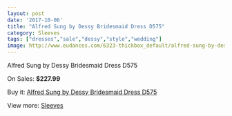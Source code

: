 ```yaml
---
layout: post
date: '2017-10-06'
title: "Alfred Sung by Dessy Bridesmaid Dress D575"
category: Sleeves
tags: ["dresses","sale","dessy","style","wedding"]
image: http://www.eudances.com/6323-thickbox_default/alfred-sung-by-dessy-bridesmaid-dress-d575.jpg
---
```

Alfred Sung by Dessy Bridesmaid Dress D575

On Sales: **$227.99**
<a href="https://www.eudances.com/en/sleeves/2288-alfred-sung-by-dessy-bridesmaid-dress-d575.html"><amp-img layout="responsive" width="600" height="600" src="//www.eudances.com/6323-thickbox_default/alfred-sung-by-dessy-bridesmaid-dress-d575.jpg" alt="Alfred Sung by Dessy Bridesmaid Dress D575 0" /></a>
<a href="https://www.eudances.com/en/sleeves/2288-alfred-sung-by-dessy-bridesmaid-dress-d575.html"><amp-img layout="responsive" width="600" height="600" src="//www.eudances.com/6324-thickbox_default/alfred-sung-by-dessy-bridesmaid-dress-d575.jpg" alt="Alfred Sung by Dessy Bridesmaid Dress D575 1" /></a>

Buy it: [Alfred Sung by Dessy Bridesmaid Dress D575](https://www.eudances.com/en/sleeves/2288-alfred-sung-by-dessy-bridesmaid-dress-d575.html "Alfred Sung by Dessy Bridesmaid Dress D575")

View more: [Sleeves](https://www.eudances.com/en/26-sleeves "Sleeves")